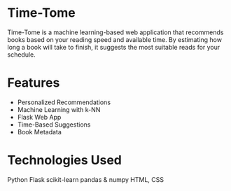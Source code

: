 # Time-Tome

Time-Tome is a machine learning-based web application that recommends books based on your reading speed and available time. By estimating how long a book will take to finish, it suggests the most suitable reads for your schedule.

# Features

* Personalized Recommendations
* Machine Learning with k-NN
* Flask Web App
* Time-Based Suggestions
* Book Metadata

# Technologies Used 

Python
Flask
scikit-learn
pandas & numpy
HTML, CSS


